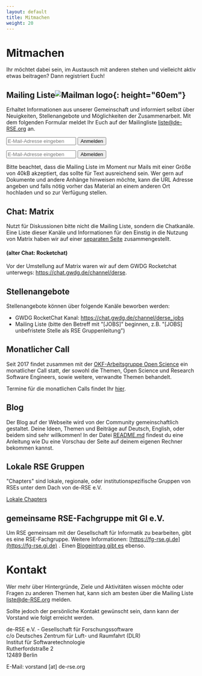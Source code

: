 ```yaml
---
layout: default
title: Mitmachen
weight: 20
---        
```


# Mitmachen

Ihr möchtet dabei sein, im Austausch mit anderen stehen und vielleicht 
aktiv etwas beitragen? Dann registriert Euch!

## Mailing Liste![Mailman logo](../assets/img/site/logo_mailman.jpg){: height="60em"}

Erhaltet Informationen aus unserer Gemeinschaft und informiert selbst 
über Neuigkeiten, Stellenangebote und Möglichkeiten der Zusammenarbeit.
Mit dem folgenden Formular meldet Ihr Euch auf der Mailingliste 
liste@de-RSE.org an.

<form method="POST" action="https://listi.jpberlin.de/mailman/subscribe/de-rse-liste">
  <div class="form-group">
    <input name="email" value="" type="email" placeholder="E-Mail-Adresse eingeben">
    <button type="submit" class="btn btn-primary">Anmelden</button>
  </div>
</form>
<form method="POST" action="https://listi.jpberlin.de/mailman/options/de-rse-liste">
  <div class="form-group">
    <input name="email" value="" type="email" placeholder="E-Mail-Adresse eingeben">
    <input name="unsubconfirm" type="hidden" value="1">
    <button type="submit" name="unsub" class="btn btn-primary">Abmelden</button>
  </div>
</form>

Bitte beachtet, dass die Mailing Liste im Moment nur Mails mit einer Größe von 
40kB akzeptiert, das sollte für Text ausreichend sein. Wer gern auf Dokumente 
und andere Anhänge hinweisen möchte, kann die URL Adresse angeben und falls nötig 
vorher das Material an einem anderen Ort hochladen und so zur Verfügung stellen.

## Chat: Matrix

Nutzt für Diskussionen bitte nicht die Mailing Liste, sondern die Chatkanäle.
Eine Liste dieser Kanäle und Informationen für den Einstig in die Nutzung von Matrix haben wir auf einer [separaten Seite](matrix.html) zusammengestellt.

#### (alter Chat: Rocketchat)

Vor der Umstellung auf Matrix waren wir auf dem GWDG Rocketchat unterwegs: <https://chat.gwdg.de/channel/derse>.

## Stellenangebote

Stellenangebote können über folgende Kanäle beworben werden:
- GWDG RocketChat Kanal: <https://chat.gwdg.de/channel/derse_jobs>
- Mailing Liste (bitte den Betreff mit "[JOBS]" beginnen, z.B. "[JOBS] unbefristete Stelle als RSE Gruppenleitung")

## Monatlicher Call

Seit 2017 findet zusammen mit der
[OKF-Arbeitsgruppe Open Science](http://www.ag-openscience.de/) ein monatlicher Call 
statt, der sowohl die Themen, Open Science und Research Software Engineers, sowie weitere,
verwandte Themen behandelt.

Termine für die monatlichen Calls findet Ihr [hier](https://pad.okfn.de/p/openscience-ag-master-pad).

## Blog

Der Blog auf der Webseite wird von der Community gemeinschaftlich gestaltet.
Deine Ideen, Themen und Beiträge auf Deutsch, English, oder beidem sind sehr willkommen!
In der Datei [README.md](https://github.com/DE-RSE/de-rse.github.io/blob/master/README.md)
findest du eine Anleitung wie Du eine Vorschau der Seite auf deinem eigenen Rechner bekommen
kannst.

## Lokale RSE Gruppen

"Chapters" sind lokale, regionale, oder institutionspezifische Gruppen von RSEs unter dem Dach von de-RSE e.V.

[Lokale Chapters](https://de-rse.org/chapter/)

## gemeinsame RSE-Fachgruppe mit GI e.V.

Um RSE gemeinsam mit der Gesellschaft für Informatik zu bearbeiten, gibt es eine RSE-Fachgruppe. Weitere Informationen: [https://fg-rse.gi.de](https://fg-rse.gi.de) .
Einen [Blogeintrag gibt es](https://de-rse.org/blog/2023/07/18/RSE-Fachgruppe-de.html) ebenso.

# Kontakt

Wer mehr über Hintergründe, Ziele und Aktivitäten wissen möchte oder Fragen zu 
anderen Themen hat, kann sich am besten über die Mailing Liste liste@de-RSE.org melden.

Sollte jedoch der persönliche Kontakt gewünscht sein, dann kann der Vorstand wie folgt erreicht werden.

de-RSE e.V. - Gesellschaft für Forschungssoftware  
c/o Deutsches Zentrum für Luft- und Raumfahrt (DLR)  
Institut für Softwaretechnologie  
Rutherfordstraße 2  
12489 Berlin  

E-Mail: vorstand [at] de-rse.org  
